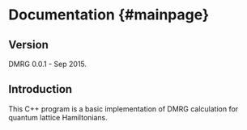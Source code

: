 Documentation                                               {#mainpage}
=============

Version
-------
DMRG 0.0.1 - Sep 2015.

Introduction
------------

This C++ program is a basic implementation of DMRG calculation for quantum 
lattice Hamiltonians.
